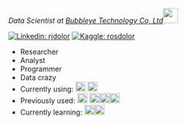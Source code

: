 <p><em>Data Scientist at <a href="https://bubbleye.com">Bubbleye Technology Co, Ltd</a><img src="https://media.giphy.com/media/QXhSr6NDR4F5t69GL8/giphy.gif" width="30">
</em></p>


[![Linkedin: rjdolor](https://img.shields.io/badge/-rjdolor-blue?style=flat-square&logo=Linkedin&logoColor=white&link=https://www.linkedin.com/in/rjdolor/)](https://www.linkedin.com/in/rjdolor/)
[![Kaggle: rosdolor](https://img.shields.io/badge/-rosdolor-lightpink?style=flat-square&logo=Kaggle&logoColor=blue&link=https://www.kaggle.com/rosdolor&style=social)](https://www.kaggle.com/rosdolor)<!--[![GitHub: rdolor](https://img.shields.io/badge/-rdolor-gray?style=flat-square&logo=GitHub&logoColor=white&link=https://github.com/rdolor)](https://github.com/rdolor)-->
<!-- [![GitHub rdolor](https://img.shields.io/github/followers/rdolor?label=follow&style=social)](https://github.com/rdolor) -->


<!-- <p>
  <em>
    I enjoy doing research <img src="https://media.giphy.com/media/VDdh2wgmzsXAc7FCd7/giphy.gif" width="30"> and programming <img src="https://media.giphy.com/media/cIn5fTcjnKhStIeAef/giphy.gif" width="30">. I know I still have so much to improve on both... so I try to stay vigilant <img src="https://media.giphy.com/media/3ohhwfzFXF9DGuSYVi/giphy.gif" width="30"> on what to learn next. I just started being more active on GitHub last year, I hope to be able to spend more time contributing here. <img src="https://media.giphy.com/media/VFrEmXsEmaT8zyR8Vy/giphy.gif" width="30">
  </em>  
</p>
<br>

![Ros's github stats](https://github-readme-stats.vercel.app/api?username=rdolor&show_icons=true&hide_border=true)
<br> -->

<ul>
  <li>Researcher</li>
  <li>Analyst</li>
  <li>Programmer</li>
  <li>Data crazy</li>
  <li>Currently using: <code><img height="20" src="https://cdn-icons-png.flaticon.com/512/5968/5968350.png"></code>
<code><img height="20" src="https://cdn-icons-png.flaticon.com/512/5968/5968342.png"></code></li>
  <li>Previously used: <code><img height="20" src="https://cdn.icon-icons.com/icons2/2699/PNG/512/tensorflow_logo_icon_168671.png"></code>
<code><img height="20" src="https://www.r-project.org/logo/Rlogo.png"></code><code><img height="20" src="https://cdn.icon-icons.com/icons2/2699/PNG/512/sas_logo_icon_170761.png"></code><code><img height="20" src="https://cdn.worldvectorlogo.com/logos/tableau-software.svg"></code></li>
  <li>Currently learning: <code><img height="20" src="https://cdn.icon-icons.com/icons2/2107/PNG/512/file_type_scala_icon_130180.png"></code><code><img height="20" src="https://cdn.icon-icons.com/icons2/2699/PNG/512/pytorch_logo_icon_170820.png"></code></li>
</ul>

<!--

### Hi there 👋

**rdolor/rdolor** is a ✨ _special_ ✨ repository because its `README.md` (this file) appears on your GitHub profile.

Here are some ideas to get you started:

- 🔭 I’m currently working on ...
- 🌱 I’m currently learning ...
- 👯 I’m looking to collaborate on ...
- 🤔 I’m looking for help with ...
- 💬 Ask me about ...
- 📫 How to reach me: ...
- 😄 Pronouns: ...
- ⚡ Fun fact: ...
-->
